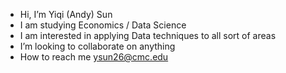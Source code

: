 - Hi, I’m Yiqi (Andy) Sun
- I am studying Economics / Data Science
- I am interested in applying Data techniques to all sort of areas
- I’m looking to collaborate on anything 
- How to reach me ysun26@cmc.edu

<!---
YiqiSun1/YiqiSun1 is a ✨ special ✨ repository because its `README.md` (this file) appears on your GitHub profile.
You can click the Preview link to take a look at your changes.
--->
